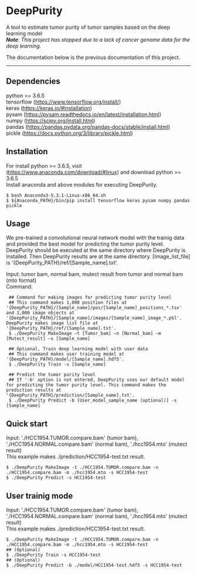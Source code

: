 # DeepPurity
A tool to estimate tumor purity of tumor samples based on the deep learning model  
***Note**: This project has stopped due to a lack of cancer genome data for the deep learning.*

The documentation below is the previous documentation of this project.
***

## **Dependencies**  
python >= 3.6.5  
tensorflow (https://www.tensorflow.org/install/)  
keras (https://keras.io/#installation)  
pysam (https://pysam.readthedocs.io/en/latest/installation.html)  
numpy (https://scipy.org/install.html)  
pandas (https://pandas.pydata.org/pandas-docs/stable/install.html)  
pickle (https://docs.python.org/3/library/pickle.html)  

## Installation  
For install python >= 3.6.5, visit (https://www.anaconda.com/download/#linux) and download python >= 3.6.5  
Install anaconda and above modules for executing DeepPurity.  

    $ bash Anaconda3-5.3.1-Linux-x86_64.sh
    $ ${Anaconda_PATH}/bin/pip install tensorflow keras pysam numpy pandas pickle
    
    
## **Usage**  
We pre-trained a convolutional neural network model with the trainig data and provided the best model for predicting the tumor purity level. DeepPurity should be executed at the same directory where DeepPurity is installed. Then DeepPurity results are at the same directory. [Image_list_file] is '{DeepPurity_PATH}/ref/[Sample_name].txt'.  
 
Input: tumor bam, normal bam, mutect result from tumor and normal bam (mto format)  
Command:  
    
     ## Command for making images for predicting tumor purity level  
     ## This command makes 1,000 position files at '{DeepPurity_PATH}/[Sample_name]/pos/[Sample_name]_positions_*.tsv' and 1,000 image objects at '{DeepPurity_PATH}/[Sample_name]/images/[Sample_name]_image_*.pkl'. DeepPurity makes image list file at '{DeepPurity_PATH}/ref/[Sample_name].txt'.  
     $ ./DeepPurity MakeImage –t [Tumor_bam] –n [Normal_bam] –m [Mutect_result] –s [Sample_name]  
     
     ## Optional, Train deep learning model with user data  
     ## This command makes user training model at '{DeepPurity_PATH}/model/[Sample_name].hdf5'.  
     $ ./DeepPurity Train -s [Sample_name]  
     
     ## Predict the tumor purity level  
     ## If '-b' option is not entered, DeepPurity uses our default model for predicting the tumor purity level. This command makes the prediction results at '{DeepPurity_PATH}/prediction/[Sample_name].txt'.  
     $ ./DeepPurity Predict -b [User_model_sample_name (optional)] -s [Sample_name]  

## Quick start  

Input: './HCC1954.TUMOR.compare.bam' (tumor bam), './HCC1954.NORMAL.compare.bam' (normal bam), './hcc1954.mto' (mutect result)  
This example makes ./prediction/HCC1954-test.txt result.  

    $ ./DeepPurity MakeImage -t ./HCC1954.TUMOR.compare.bam -n ./HCC1954.compare.bam -m ./hcc1954.mto -s HCC1954-test
    $ ./DeepPurity Predict -s HCC1954-test

## User trainig mode  

Input: './HCC1954.TUMOR.compare.bam' (tumor bam), './HCC1954.NORMAL.compare.bam' (normal bam), './hcc1954.mto' (mutect result)  
This example makes ./prediction/HCC1954-test.txt result.  

    $ ./DeepPurity MakeImage -t ./HCC1954.TUMOR.compare.bam -n ./HCC1954.compare.bam -m ./hcc1954.mto -s HCC1954-test
    ## (Optional)
    $ ./DeepPurity Train -s HCC1954-test
    ## (Optional)
    $ ./DeepPurity Predict -b ./model/HCC1954-test.hdf5 -s HCC1954-test

